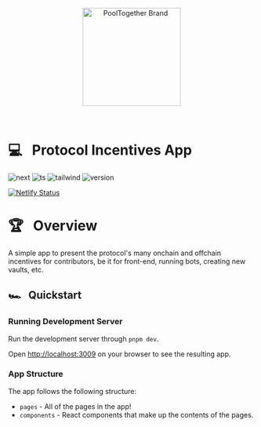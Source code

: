 <p align="center">
  <a href="https://github.com/pooltogether/pooltogether--brand-assets">
    <img src="https://github.com/pooltogether/pooltogether--brand-assets/blob/977e03604c49c63314450b5d432fe57d34747c66/logo/pooltogether-logo--purple-gradient.png?raw=true" alt="PoolTogether Brand" style="max-width:100%;" width="200">
  </a>
</p>

<br />

# 💻 &nbsp; Protocol Incentives App

![next](https://img.shields.io/static/v1?label&logo=nextdotjs&logoColor=white&message=Next.js&color=black)
![ts](https://img.shields.io/badge/typescript-%23007ACC.svg?style=flat&logo=typescript&logoColor=white)
![tailwind](https://img.shields.io/static/v1?label&logo=tailwindcss&logoColor=white&message=tailwind&color=38B2AC)
![version](https://img.shields.io/github/package-json/v/GenerationSoftware/pooltogether-client-monorepo?filename=apps%2Fincentives%2Fpackage.json&color=brightgreen)

[![Netlify Status](https://api.netlify.com/api/v1/badges/c26abf1b-333e-4e43-9bf2-f030058648aa/deploy-status)](https://app.netlify.com/sites/pt-incentives/deploys)

# 🏆 &nbsp; Overview

A simple app to present the protocol's many onchain and offchain incentives for contributors, be it for front-end, running bots, creating new vaults, etc.

## 🏎️ &nbsp; Quickstart

### Running Development Server

Run the development server through `pnpm dev`.

Open [http://localhost:3009](http://localhost:3009) on your browser to see the resulting app.

### App Structure

The app follows the following structure:

- `pages` - All of the pages in the app!
- `components` - React components that make up the contents of the pages.

